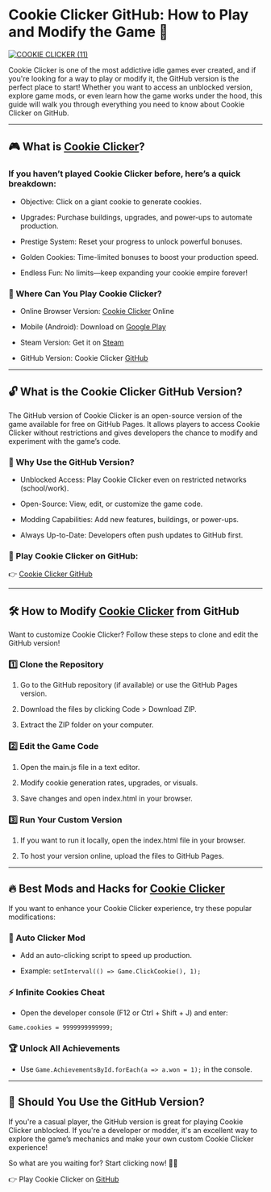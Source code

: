 # Cookie Clicker GitHub: How to Play and Modify the Game 🍪

[![COOKIE CLICKER (11)](https://github.com/user-attachments/assets/950ed68c-9496-4801-925a-42d79972f4bd)](https://cookieclicker.ee/)

Cookie Clicker is one of the most addictive idle games ever created, and if you're looking for a way to play or modify it, the GitHub version is the perfect place to start! Whether you want to access an unblocked version, explore game mods, or even learn how the game works under the hood, this guide will walk you through everything you need to know about Cookie Clicker on GitHub.

---
## 🎮 What is [Cookie Clicker](https://cookieclicker.ee/)?

### If you haven’t played Cookie Clicker before, here’s a quick breakdown:

- Objective: Click on a giant cookie to generate cookies.

- Upgrades: Purchase buildings, upgrades, and power-ups to automate production.

- Prestige System: Reset your progress to unlock powerful bonuses.

- Golden Cookies: Time-limited bonuses to boost your production speed.

- Endless Fun: No limits—keep expanding your cookie empire forever!

### 🍪 Where Can You Play Cookie Clicker?

- Online Browser Version: [Cookie Clicker](https://cookieclicker.ee/) Online

- Mobile (Android): Download on [Google Play](https://play.google.com/store/apps/details?id=org.dashnet.cookieclicker&hl=en)

- Steam Version: Get it on [Steam](https://store.steampowered.com/app/1454400/Cookie_Clicker/)

- GitHub Version: Cookie Clicker [GitHub](https://cookieclickerorteil.github.io)

---
## 🔓 What is the Cookie Clicker GitHub Version?

The GitHub version of Cookie Clicker is an open-source version of the game available for free on GitHub Pages. It allows players to access Cookie Clicker without restrictions and gives developers the chance to modify and experiment with the game’s code.

### 🚀 Why Use the GitHub Version?

- Unblocked Access: Play Cookie Clicker even on restricted networks (school/work).

- Open-Source: View, edit, or customize the game code.

- Modding Capabilities: Add new features, buildings, or power-ups.

- Always Up-to-Date: Developers often push updates to GitHub first.

### 🔗 Play Cookie Clicker on GitHub:

👉 [Cookie Clicker GitHub](https://cookieclickerorteil.github.io)

---
## 🛠️ How to Modify [Cookie Clicker](https://cookieclicker.app) from GitHub

Want to customize Cookie Clicker? Follow these steps to clone and edit the GitHub version!

### 1️⃣ Clone the Repository

1. Go to the GitHub repository (if available) or use the GitHub Pages version.

2. Download the files by clicking Code > Download ZIP.

3. Extract the ZIP folder on your computer.

### 2️⃣ Edit the Game Code

1. Open the main.js file in a text editor.

2. Modify cookie generation rates, upgrades, or visuals.

3. Save changes and open index.html in your browser.

### 3️⃣ Run Your Custom Version

1. If you want to run it locally, open the index.html file in your browser.

2. To host your version online, upload the files to GitHub Pages.

---
## 🔥 Best Mods and Hacks for [Cookie Clicker](https://cookieclicker.app)

If you want to enhance your Cookie Clicker experience, try these popular modifications:

### 🍪 Auto Clicker Mod

- Add an auto-clicking script to speed up production.

- Example: `setInterval(() => Game.ClickCookie(), 1);`

### ⚡ Infinite Cookies Cheat

- Open the developer console (F12 or Ctrl + Shift + J) and enter:

`Game.cookies = 9999999999999;`

### 🏆 Unlock All Achievements

- Use `Game.AchievementsById.forEach(a => a.won = 1);` in the console.

---
## 🎯 Should You Use the GitHub Version?

If you're a casual player, the GitHub version is great for playing Cookie Clicker unblocked. If you're a developer or modder, it's an excellent way to explore the game’s mechanics and make your own custom Cookie Clicker experience!

So what are you waiting for? Start clicking now! 🍪🔥

👉 Play Cookie Clicker on [GitHub](https://cookieclickernew.github.io)
